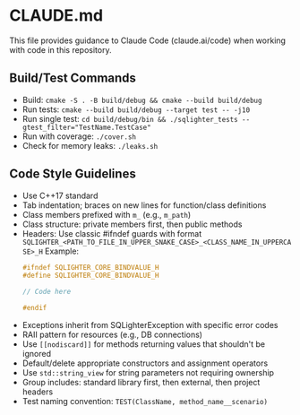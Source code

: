 # CLAUDE.md

This file provides guidance to Claude Code (claude.ai/code) when working with code in this repository.

## Build/Test Commands
- Build: `cmake -S . -B build/debug && cmake --build build/debug`
- Run tests: `cmake --build build/debug --target test -- -j10`
- Run single test: `cd build/debug/bin && ./sqlighter_tests --gtest_filter="TestName.TestCase"`
- Run with coverage: `./cover.sh`
- Check for memory leaks: `./leaks.sh`

## Code Style Guidelines
- Use C++17 standard
- Tab indentation; braces on new lines for function/class definitions
- Class members prefixed with `m_` (e.g., `m_path`)
- Class structure: private members first, then public methods
- Headers: Use classic #ifndef guards with format `SQLIGHTER_<PATH_TO_FILE_IN_UPPER_SNAKE_CASE>_<CLASS_NAME_IN_UPPERCASE>_H`
  Example:
  ```cpp
  #ifndef SQLIGHTER_CORE_BINDVALUE_H
  #define SQLIGHTER_CORE_BINDVALUE_H
  
  // Code here
  
  #endif
  ```
- Exceptions inherit from SQLighterException with specific error codes
- RAII pattern for resources (e.g., DB connections)
- Use `[[nodiscard]]` for methods returning values that shouldn't be ignored
- Default/delete appropriate constructors and assignment operators
- Use `std::string_view` for string parameters not requiring ownership
- Group includes: standard library first, then external, then project headers
- Test naming convention: `TEST(ClassName, method_name__scenario)`
